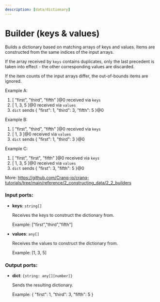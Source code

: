 ```yaml
---
description: [data/dictionary]
---
```


# Builder (keys & values)

Builds a dictionary based on matching arrays of keys and values. Items are constructed from the same indices of the input arrays.

If the array received by `keys` contains duplicates,  only the last precedent is taken into effect - the other corresponding values are discarded.

If the item counts of the input arrays differ, the out-of-bounds items are ignored.

Example A:
1. [ "first", "third", "fifth" ]@0 received via `keys`
2. [ 1, 3, 5 ]@0 received via `values`
3. `dict` sends { "first": 1, "third": 3, "fifth": 5 }@0

Example B:
1. [ "first", "third", "fifth" ]@0 received via `keys`
2. [ 1, 3 ]@0 received via `values`
3. `dict` sends { "first": 1, "third": 3 }@0

Example C:
1. [ "first", "first", "fifth" ]@0 received via `keys`
2. [ 1, 3, 5 ]@0 received via `values`
3. `dict` sends { "first": 3,  "fifth": 5 }@0

More:
https://github.com/Cranq-io/cranq-tutorials/tree/main/reference/2_constructing_data/2_2_builders

### Input ports:

* __keys__: ` string[] `

    Receives the keys to construct the dictionary from.
    
    Example:
    ["first","third","fifth"]


* __values__: ` any[] `

    Receives the values to construct the dictionary from.
    
    Example:
    [1, 3, 5]

### Output ports:

* __dict__: ` {string: any[][number]} `

    Sends the resulting dictionary.
    
    Example:
    { "first": 1, "third": 3, "fifth": 5 }

